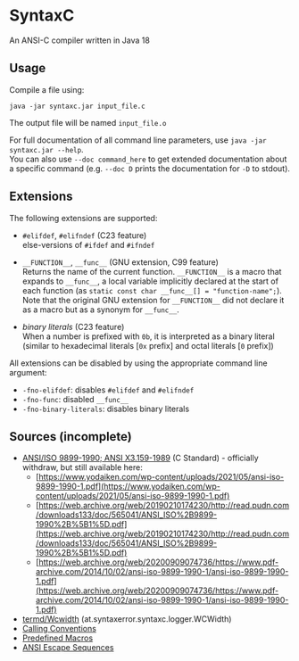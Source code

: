 # SyntaxC

An ANSI-C compiler written in Java 18

## Usage

Compile a file using:

`java -jar syntaxc.jar input_file.c`

The output file will be named `input_file.o`

For full documentation of all command line parameters,
use `java -jar syntaxc.jar --help`.  
You can also use `--doc command_here` to get extended documentation about a specific command (e.g. `--doc D` prints the documentation for `-D` to stdout).

## Extensions

The following extensions are supported:

- `#elifdef`, `#elifndef` (C23 feature)  
  else-versions of `#ifdef` and `#ifndef`

- `__FUNCTION__`, `__func__` (GNU extension, C99 feature)  
  Returns the name of the current function.
  `__FUNCTION__` is a macro that expands to `__func__`,
  a local variable implicitly declared at the start of
  each function (as `static const char __func__[] = "function-name";`).  
  Note that the original GNU extension for `__FUNCTION__` did not declare
  it as a macro but as a synonym for `__func__`.

- *binary literals* (C23 feature)  
  When a number is prefixed with `0b`, it is interpreted as a binary literal (similar to hexadecimal literals [`0x` prefix] and octal literals [`0` prefix])

All extensions can be disabled by using the appropriate command line argument:

- `-fno-elifdef`: disables `#elifdef` and `#elifndef`
- `-fno-func`: disabled `__func__`
- `-fno-binary-literals`: disables binary literals

## Sources (incomplete)

- [ANSI/ISO 9899-1990; ANSI X3.159-1989](https://www.iso.org/standard/17782.html) (C Standard) - officially withdraw, but still available here:
  - [https://www.yodaiken.com/wp-content/uploads/2021/05/ansi-iso-9899-1990-1.pdf](https://www.yodaiken.com/wp-content/uploads/2021/05/ansi-iso-9899-1990-1.pdf)
  - [https://web.archive.org/web/20190210174230/http://read.pudn.com/downloads133/doc/565041/ANSI_ISO%2B9899-1990%2B%5B1%5D.pdf](https://web.archive.org/web/20190210174230/http://read.pudn.com/downloads133/doc/565041/ANSI_ISO%2B9899-1990%2B%5B1%5D.pdf)
  - [https://web.archive.org/web/20200909074736/https://www.pdf-archive.com/2014/10/02/ansi-iso-9899-1990-1/ansi-iso-9899-1990-1.pdf](https://web.archive.org/web/20200909074736/https://www.pdf-archive.com/2014/10/02/ansi-iso-9899-1990-1/ansi-iso-9899-1990-1.pdf)
- [termd/Wcwidth](https://github.com/termd/termd/blob/master/src/main/java/io/termd/core/util/Wcwidth.java) (at.syntaxerror.syntaxc.logger.WCWidth)
- [Calling Conventions](https://agner.org/optimize/calling_conventions.pdf)
- [Predefined Macros](https://sourceforge.net/p/predef/wiki/)
- [ANSI Escape Sequences](https://en.wikipedia.org/wiki/ANSI_escape_code#3-bit_and_4-bit)
